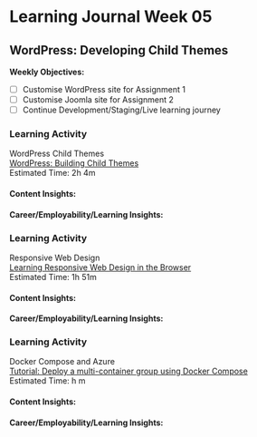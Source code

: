 # Learning Journal Week 05

## WordPress: Developing Child Themes

**Weekly Objectives:**

- [ ] Customise WordPress site for Assignment 1
- [ ] Customise Joomla site for Assignment 2
- [ ] Continue Development/Staging/Live learning journey

### Learning Activity

WordPress Child Themes <br>
[WordPress: Building Child Themes](https://www.linkedin.com/learning/wordpress-building-child-themes-3/level-up-to-wordpress-developer?autoplay=true&u=2223545) <br>
Estimated Time: 2h 4m

#### Content Insights:

#### Career/Employability/Learning Insights:

### Learning Activity

Responsive Web Design <br>
[Learning Responsive Web Design in the Browser](https://www.linkedin.com/learning/learning-responsive-web-design-in-the-browser/welcome?autoplay=true&resume=false&u=2223545) <br>
Estimated Time: 1h 51m

#### Content Insights:

#### Career/Employability/Learning Insights:


### Learning Activity

Docker Compose and Azure <br>
[Tutorial: Deploy a multi-container group using Docker Compose](https://learn.microsoft.com/en-us/azure/container-instances/tutorial-docker-compose) <br>
Estimated Time: h m

#### Content Insights:

#### Career/Employability/Learning Insights:
